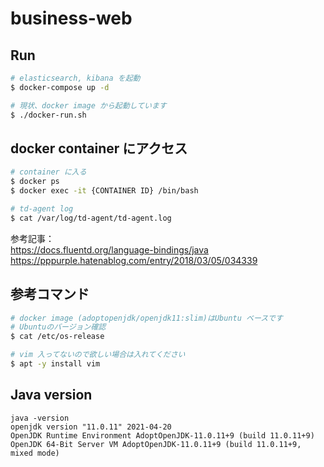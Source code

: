 # business-web

## Run

```bash
# elasticsearch, kibana を起動
$ docker-compose up -d

# 現状、docker image から起動しています
$ ./docker-run.sh
```

## docker container にアクセス
```bash
# container に入る
$ docker ps
$ docker exec -it {CONTAINER ID} /bin/bash

# td-agent log
$ cat /var/log/td-agent/td-agent.log

```
参考記事：\
https://docs.fluentd.org/language-bindings/java \
https://pppurple.hatenablog.com/entry/2018/03/05/034339

## 参考コマンド

```bash
# docker image (adoptopenjdk/openjdk11:slim)はUbuntu ベースです
# Ubuntuのバージョン確認
$ cat /etc/os-release

# vim 入ってないので欲しい場合は入れてください
$ apt -y install vim
```

## Java version

```text
java -version
openjdk version "11.0.11" 2021-04-20
OpenJDK Runtime Environment AdoptOpenJDK-11.0.11+9 (build 11.0.11+9)
OpenJDK 64-Bit Server VM AdoptOpenJDK-11.0.11+9 (build 11.0.11+9, mixed mode)

```